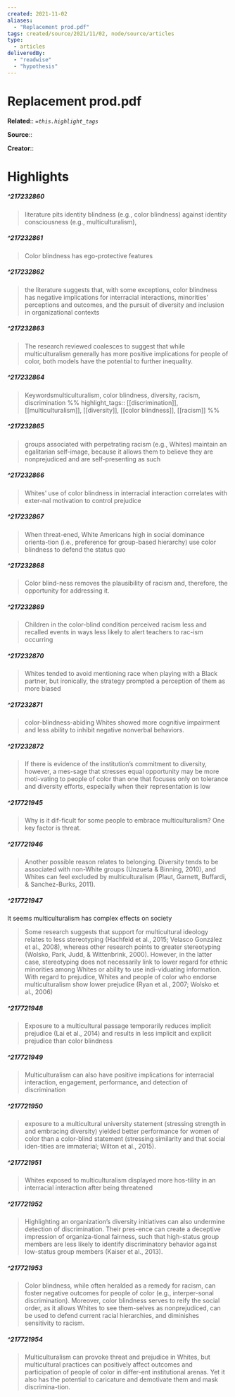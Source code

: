 ```yaml
---
created: 2021-11-02
aliases:
  - "Replacement prod.pdf"
tags: created/source/2021/11/02, node/source/articles
type:
  - articles
deliveredBy:
  - "readwise"
  - "hypothesis"
---
```

# Replacement prod.pdf

**Related**:: 
*`=this.highlight_tags`*

**Source**:: 

**Creator**::

# Highlights
##### ^217232860
  
> literature pits identity blindness (e.g., color blindness) against identity consciousness (e.g., multiculturalism), 

##### ^217232861
  
> Color blindness has ego-protective features 

##### ^217232862
  
> the literature suggests that, with some exceptions, color blindness has negative implications for interracial interactions, minorities’ perceptions and outcomes, and the pursuit of diversity and inclusion in organizational contexts 

##### ^217232863
  
> The research reviewed coalesces to suggest that while multiculturalism generally has more positive implications for people of color, both models have the potential to further inequality. 

##### ^217232864
  
> Keywordsmulticulturalism, color blindness, diversity, racism, discrimination 
%%
highlight_tags:: [[discrimination]], [[multiculturalism]], [[diversity]], [[color blindness]], [[racism]]
%%
##### ^217232865
  
> groups associated with perpetrating racism (e.g., Whites) maintain an egalitarian self-image, because it allows them to believe they are nonprejudiced and are self-presenting as such 

##### ^217232866
  
> Whites’ use of color blindness in interracial interaction correlates with exter-nal motivation to control prejudice 

##### ^217232867
  
> When threat-ened, White Americans high in social dominance orienta-tion (i.e., preference for group-based hierarchy) use color blindness to defend the status quo 

##### ^217232868
  
> Color blind-ness removes the plausibility of racism and, therefore, the opportunity for addressing it. 

##### ^217232869
  
> Children in the color-blind condition perceived racism less and recalled events in ways less likely to alert teachers to rac-ism occurring 

##### ^217232870
  
> Whites tended to avoid mentioning race when playing with a Black partner, but ironically, the strategy prompted a perception of them as more biased 

##### ^217232871
  
> color-blindness-abiding Whites showed more cognitive impairment and less ability to inhibit negative nonverbal behaviors. 

##### ^217232872
  
> If there is evidence of the institution’s commitment to diversity, however, a mes-sage that stresses equal opportunity may be more moti-vating to people of color than one that focuses only on tolerance and diversity efforts, especially when their representation is low 

##### ^217721945
  
> Why is it dif-ficult for some people to embrace multiculturalism? One key factor is threat. 

##### ^217721946
  
> Another possible reason relates to belonging. Diversity tends to be associated with non-White groups (Unzueta & Binning, 2010), and Whites can feel excluded by multiculturalism (Plaut, Garnett, Buffardi, & Sanchez-Burks, 2011). 

##### ^217721947
It seems multiculturalism has complex effects on society  
> Some research suggests that support for multicultural ideology relates to less stereotyping (Hachfeld et al., 2015; Velasco González et al., 2008), whereas other research points to greater stereotyping (Wolsko, Park, Judd, & Wittenbrink, 2000). However, in the latter case, stereotyping does not necessarily link to lower regard for ethnic minorities among Whites or ability to use indi-viduating information. With regard to prejudice, Whites and people of color who endorse multiculturalism show lower prejudice (Ryan et al., 2007; Wolsko et al., 2006) 

##### ^217721948
  
> Exposure to a multicultural passage temporarily reduces implicit prejudice (Lai et al., 2014) and results in less implicit and explicit prejudice than color blindness 

##### ^217721949
  
> Multiculturalism can also have positive implications for interracial interaction, engagement, performance, and detection of discrimination 

##### ^217721950
  
> exposure to a multicultural university statement (stressing strength in and embracing diversity) yielded better performance for women of color than a color-blind statement (stressing similarity and that social iden-tities are immaterial; Wilton et al., 2015). 

##### ^217721951
  
> Whites exposed to multiculturalism displayed more hos-tility in an interracial interaction after being threatened 

##### ^217721952
  
> Highlighting an organization’s diversity initiatives can also undermine detection of discrimination. Their pres-ence can create a deceptive impression of organiza-tional fairness, such that high-status group members are less likely to identify discriminatory behavior against low-status group members (Kaiser et al., 2013). 

##### ^217721953
  
> Color blindness, while often heralded as a remedy for racism, can foster negative outcomes for people of color (e.g., interper-sonal discrimination). Moreover, color blindness serves to reify the social order, as it allows Whites to see them-selves as nonprejudiced, can be used to defend current racial hierarchies, and diminishes sensitivity to racism. 

##### ^217721954
  
> Multiculturalism can provoke threat and prejudice in Whites, but multicultural practices can positively affect outcomes and participation of people of color in differ-ent institutional arenas. Yet it also has the potential to caricature and demotivate them and mask discrimina-tion. 

